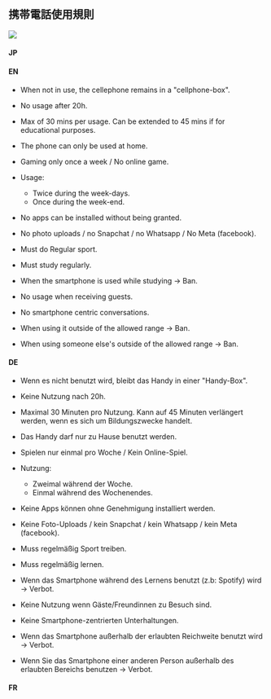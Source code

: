 ## 携帯電話使用規則

<image src="./diagram-jp.svg">

#### JP

#### EN
- When not in use, the cellephone remains in a "cellphone-box".
- No usage after 20h.
- Max of 30 mins per usage. Can be extended to 45 mins if for educational purposes.
- The phone can only be used at home.
- Gaming only once a week / No online game.
- Usage:
  - Twice during the week-days.
  - Once during the week-end.
- No apps can be installed without being granted.
- No photo uploads / no Snapchat / no Whatsapp / No Meta (facebook).
- Must do Regular sport.
- Must study regularly.
- When the smartphone is used while studying -> Ban.
- No usage when receiving guests.
- No smartphone centric conversations.

- When using it outside of the allowed range -> Ban.
- When using someone else's outside of the allowed range -> Ban.

#### DE
- Wenn es nicht benutzt wird, bleibt das Handy in einer "Handy-Box".
- Keine Nutzung nach 20h.
- Maximal 30 Minuten pro Nutzung. Kann auf 45 Minuten verlängert werden, wenn es sich um Bildungszwecke handelt.
- Das Handy darf nur zu Hause benutzt werden.
- Spielen nur einmal pro Woche / Kein Online-Spiel.
- Nutzung:
  - Zweimal während der Woche.
  - Einmal während des Wochenendes.
- Keine Apps können ohne Genehmigung installiert werden.
- Keine Foto-Uploads / kein Snapchat / kein Whatsapp / kein Meta (facebook).
- Muss regelmäßig Sport treiben.
- Muss regelmäßig lernen.
- Wenn das Smartphone während des Lernens benutzt (z.b: Spotify) wird -> Verbot.
- Keine Nutzung wenn Gäste/Freundinnen zu Besuch sind.
- Keine Smartphone-zentrierten Unterhaltungen.

- Wenn das Smartphone außerhalb der erlaubten Reichweite benutzt wird -> Verbot.
- Wenn Sie das Smartphone einer anderen Person außerhalb des erlaubten Bereichs benutzen -> Verbot.

#### FR
